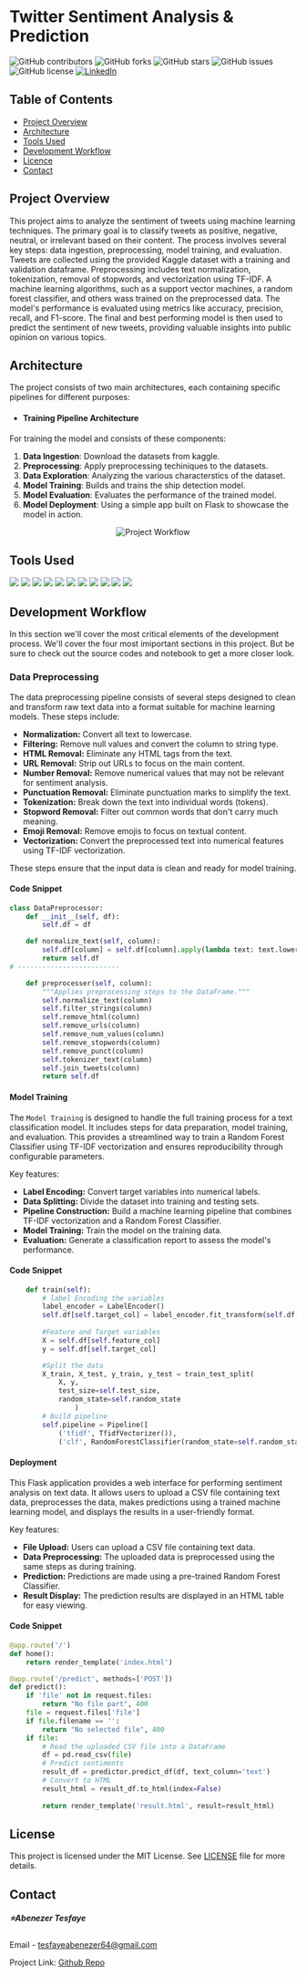 # **Twitter Sentiment Analysis & Prediction**

![GitHub contributors](https://img.shields.io/github/contributors/abu14/Twitter-Sentiment-Analysis-Prediction)
![GitHub forks](https://img.shields.io/github/forks/abu14/Twitter-Sentiment-Analysis-Prediction?style=social)
![GitHub stars](https://img.shields.io/github/stars/abu14/Twitter-Sentiment-Analysis-Prediction?style=social)
![GitHub issues](https://img.shields.io/github/issues/abu14/Twitter-Sentiment-Analysis-Prediction)
![GitHub license](https://img.shields.io/github/license/abu14/Twitter-Sentiment-Analysis-Prediction)
[![LinkedIn](https://img.shields.io/badge/LinkedIn-Connect-blue)](https://www.linkedin.com/in/abenezer-tesfaye-191579214/)


<!-- Table of Contents -->
## Table of Contents
- [Project Overview](#project-overview)
- [Architecture](#architecture)
- [Tools Used](#tools-used)
- [Development Workflow](#development-workflow)
- [Licence](#license)
- [Contact](#contact)


<!-- ABOUT THE PROJECT -->
## Project Overview
This project aims to analyze the sentiment of tweets using machine learning techniques. The primary goal is to classify tweets as positive, negative, neutral, or irrelevant based on their content. The process involves several key steps: data ingestion, preprocessing, model training, and evaluation. Tweets are collected using the provided Kaggle dataset with a training and validation dataframe. Preprocessing includes text normalization, tokenization, removal of stopwords, and vectorization using TF-IDF. A machine learning algorithms, such as a support vector machines, a random forest classifier, and others wass trained on the preprocessed data. The model's performance is evaluated using metrics like accuracy, precision, recall, and F1-score. The final and best performing model is then used to predict the sentiment of new tweets, providing valuable insights into public opinion on various topics.

<!-- Architecture -->
## Architecture
The project consists of two main architectures, each containing specific pipelines for different purposes:

- #### Training Pipeline Architecture
For training the model and consists of these components:
1. **Data Ingestion**: Download the datasets from kaggle.
2. **Preprocessing**: Apply preprocessing techiniques to the datasets.
3. **Data Exploration**: Analyzing the various characterstics of the dataset.
4. **Model Training**: Builds and trains the ship detection model.
5. **Model Evaluation**: Evaluates the performance of the trained model.
6. **Model Deployment**: Using a simple app built on Flask to showcase the model in action. 
<p align="center">
  <img src="project_workflow.PNG" alt="Project Workflow">
</p>

<!-- Tools Uses -->

## Tools Used
<p>
<img src="https://img.shields.io/badge/-Python-3776AB?style=flat&logo=python&logoColor=white">
<img src="https://img.shields.io/badge/-FastAPI-009688?style=flat&logo=fastapi&logoColor=white">
<img src="https://img.shields.io/badge/-Flask-000000?style=flat&logo=flask&logoColor=white">
<img src="https://img.shields.io/badge/-scikit--learn-F7931E?style=flat&logo=scikit-learn&logoColor=white">
<img src="https://img.shields.io/badge/-NumPy-013243?style=flat&logo=numpy&logoColor=white">
<img src="https://img.shields.io/badge/-Pandas-150458?style=flat&logo=pandas&logoColor=white">
<img src="https://img.shields.io/badge/-Matplotlib-11557C?style=flat&logo=matplotlib&logoColor=white">
<img src="https://img.shields.io/badge/-Seaborn-3888E3?style=flat&logo=seaborn&logoColor=white">
<img src="https://img.shields.io/badge/-joblib-000000?style=flat&logo=joblib&logoColor=white">
<img src="https://img.shields.io/badge/-HTML-E34F26?style=flat&logo=html5&logoColor=white">
<img src="https://img.shields.io/badge/-NLTK-000000?style=flat&logo=nltk&logoColor=white">
</p>


<!-- Tools Uses -->

## **Development Workflow**

In this section we'll cover the most critical elements of the development process. We'll cover the four most imiportant sections in this project. But be sure to check out the source codes and notebook to get a more closer look.

### Data Preprocessing

The data preprocessing pipeline consists of several steps designed to clean and transform raw text data into a format suitable for machine learning models. These steps include:

- **Normalization:** Convert all text to lowercase.
- **Filtering:** Remove null values and convert the column to string type.
- **HTML Removal:** Eliminate any HTML tags from the text.
- **URL Removal:** Strip out URLs to focus on the main content.
- **Number Removal:** Remove numerical values that may not be relevant for sentiment analysis.
- **Punctuation Removal:** Eliminate punctuation marks to simplify the text.
- **Tokenization:** Break down the text into individual words (tokens).
- **Stopword Removal:** Filter out common words that don't carry much meaning.
- **Emoji Removal:** Remove emojis to focus on textual content.
- **Vectorization:** Convert the preprocessed text into numerical features using TF-IDF vectorization.

These steps ensure that the input data is clean and ready for model training.

#### **Code Snippet**
```python
class DataPreprocessor:
    def __init__(self, df):
        self.df = df

    def normalize_text(self, column):
        self.df[column] = self.df[column].apply(lambda text: text.lower())
        return self.df
# -------------------------

    def preprocesser(self, column):
        """Applies preprocessing steps to the DataFrame."""
        self.normalize_text(column)
        self.filter_strings(column)
        self.remove_html(column)
        self.remove_urls(column)
        self.remove_num_values(column)
        self.remove_stopwords(column)
        self.remove_punct(column)
        self.tokenizer_text(column)
        self.join_tweets(column)
        return self.df      
```

#### **Model Training**

The `Model Training` is designed to handle the full training process for a text classification model. It includes steps for data preparation, model training, and evaluation. This provides a streamlined way to train a Random Forest Classifier using TF-IDF vectorization and ensures reproducibility through configurable parameters.

Key features:

- **Label Encoding:** Convert target variables into numerical labels.
- **Data Splitting:** Divide the dataset into training and testing sets.
- **Pipeline Construction:** Build a machine learning pipeline that combines TF-IDF vectorization and a Random Forest Classifier.
- **Model Training:** Train the model on the training data.
- **Evaluation:** Generate a classification report to assess the model's performance.


#### **Code Snippet**
```python
    def train(self):
        # label Encoding the variables
        label_encoder = LabelEncoder()
        self.df[self.target_col] = label_encoder.fit_transform(self.df[self.target_col])
        
        #Feature and Target variables
        X = self.df[self.feature_col]
        y = self.df[self.target_col]

        #Split the data
        X_train, X_test, y_train, y_test = train_test_split(
            X, y, 
            test_size=self.test_size,
            random_state=self.random_state
                )     
        # Build pipeline
        self.pipeline = Pipeline([
            ('tfidf', TfidfVectorizer()),
            ('clf', RandomForestClassifier(random_state=self.random_state))])
```

#### **Deployment**

This Flask application provides a web interface for performing sentiment analysis on text data. It allows users to upload a CSV file containing text data, preprocesses the data, makes predictions using a trained machine learning model, and displays the results in a user-friendly format.

Key features:

- **File Upload:** Users can upload a CSV file containing text data.
- **Data Preprocessing:** The uploaded data is preprocessed using the same steps as during training.
- **Prediction:** Predictions are made using a pre-trained Random Forest Classifier.
- **Result Display:** The prediction results are displayed in an HTML table for easy viewing.



#### **Code Snippet**
```python
@app.route('/')
def home():
    return render_template('index.html')

@app.route('/predict', methods=['POST'])
def predict():
    if 'file' not in request.files:
        return "No file part", 400
    file = request.files['file']
    if file.filename == '':
        return "No selected file", 400
    if file:
        # Read the uploaded CSV file into a DataFrame
        df = pd.read_csv(file)
        # Predict sentiments
        result_df = predictor.predict_df(df, text_column='text')
        # Convert to HTML
        result_html = result_df.to_html(index=False)
        
        return render_template('result.html', result=result_html)

```

<!-- LICENSE -->
## License
This project is licensed under the MIT License. See [LICENSE](./LICENCE) file for more details.



<!-- CONTACT -->
## Contact

##### ⭐️Abenezer Tesfaye

Email - tesfayeabenezer64@gmail.com
 
Project Link: [Github Repo](https://github.com/abu14/Twitter-Sentiment-Analysis-Prediction)
